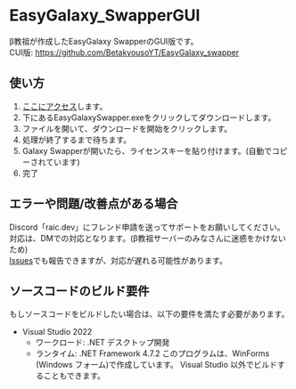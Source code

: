 # EasyGalaxy_SwapperGUI
β教祖が作成したEasyGalaxy SwapperのGUI版です。<br>
CUI版: https://github.com/BetakyousoYT/EasyGalaxy_swapper
## 使い方
1. [ここにアクセス](https://github.com/raisandesu/EasyGalaxy_SwapperGUI/releases/latest)します。
2. 下にあるEasyGalaxySwapper.exeをクリックしてダウンロードします。
3. ファイルを開いて、ダウンロードを開始をクリックします。
4. 処理が終了するまで待ちます。
5. Galaxy Swapperが開いたら、ライセンスキーを貼り付けます。(自動でコピーされています)
6. 完了
## エラーや問題/改善点がある場合
Discord「raic.dev」にフレンド申請を送ってサポートをお願いしてください。<br>
対応は、DMでの対応となります。(β教祖サーバーのみなさんに迷惑をかけないため)<br>
[Issues](https://github.com/raisandesu/EasyGalaxy_SwapperGUI/issues)でも報告できますが、対応が遅れる可能性があります。
## ソースコードのビルド要件
もしソースコードをビルドしたい場合は、以下の要件を満たす必要があります。
- Visual Studio 2022
  - ワークロード: .NET デスクトップ開発
  - ランタイム: .NET Framework 4.7.2
このプログラムは、WinForms (Windows フォーム)で作成しています。
Visual Studio 以外でビルドすることもできます。
